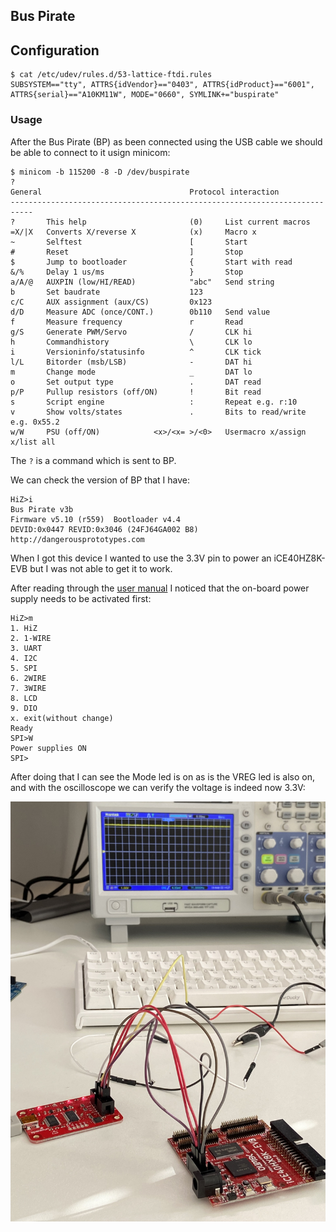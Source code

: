 ## Bus Pirate

## Configuration
```console
$ cat /etc/udev/rules.d/53-lattice-ftdi.rules
SUBSYSTEM=="tty", ATTRS{idVendor}=="0403", ATTRS{idProduct}=="6001", ATTRS{serial}=="A10KM11W", MODE="0660", SYMLINK+="buspirate"
```

### Usage
After the Bus Pirate (BP) as been connected using the USB cable we should be
able to connect to it usign minicom:
```console
$ minicom -b 115200 -8 -D /dev/buspirate
?
General                                 Protocol interaction
---------------------------------------------------------------------------
?       This help                       (0)     List current macros
=X/|X   Converts X/reverse X            (x)     Macro x
~       Selftest                        [       Start
#       Reset                           ]       Stop
$       Jump to bootloader              {       Start with read
&/%     Delay 1 us/ms                   }       Stop
a/A/@   AUXPIN (low/HI/READ)            "abc"   Send string
b       Set baudrate                    123
c/C     AUX assignment (aux/CS)         0x123
d/D     Measure ADC (once/CONT.)        0b110   Send value
f       Measure frequency               r       Read
g/S     Generate PWM/Servo              /       CLK hi
h       Commandhistory                  \       CLK lo
i       Versioninfo/statusinfo          ^       CLK tick
l/L     Bitorder (msb/LSB)              -       DAT hi
m       Change mode                     _       DAT lo
o       Set output type                 .       DAT read
p/P     Pullup resistors (off/ON)       !       Bit read
s       Script engine                   :       Repeat e.g. r:10
v       Show volts/states               .       Bits to read/write e.g. 0x55.2
w/W     PSU (off/ON)            <x>/<x= >/<0>   Usermacro x/assign x/list all
```
The `?` is a command which is sent to BP. 

We can check the version of BP that I have:
```console
HiZ>i
Bus Pirate v3b
Firmware v5.10 (r559)  Bootloader v4.4
DEVID:0x0447 REVID:0x3046 (24FJ64GA002 B8)
http://dangerousprototypes.com
```

When I got this device I wanted to use the 3.3V pin to power an iCE40HZ8K-EVB
but I was not able to get it to work.

After reading through the
[user manual](http://dangerousprototypes.com/docs/Bus_Pirate_101_tutorial) I
noticed that the on-board power supply needs to be activated first:
```
HiZ>m
1. HiZ
2. 1-WIRE
3. UART
4. I2C
5. SPI
6. 2WIRE
7. 3WIRE
8. LCD
9. DIO
x. exit(without change)
Ready
SPI>W
Power supplies ON
SPI>
```
After doing that I can see the Mode led is on as is the VREG led is also on, and
with the oscilloscope we can verify the voltage is indeed now 3.3V:

![Bus Pirate image](./img/buspirate-power.jpg "Bus Pirate image")

